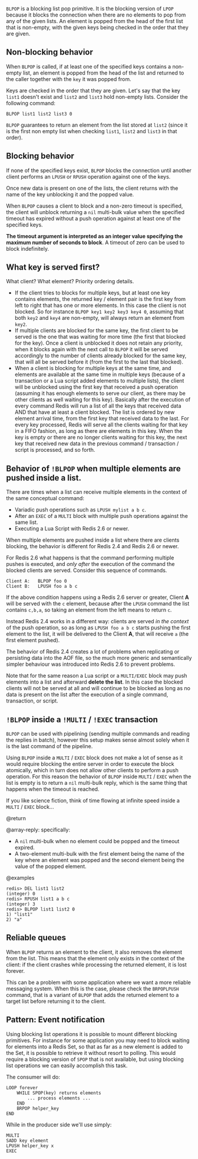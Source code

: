 `BLPOP` is a blocking list pop primitive.
It is the blocking version of `LPOP` because it blocks the connection when there
are no elements to pop from any of the given lists.
An element is popped from the head of the first list that is non-empty, with the
given keys being checked in the order that they are given.

## Non-blocking behavior

When `BLPOP` is called, if at least one of the specified keys contains a
non-empty list, an element is popped from the head of the list and returned to
the caller together with the `key` it was popped from.

Keys are checked in the order that they are given.
Let's say that the key `list1` doesn't exist and `list2` and `list3` hold
non-empty lists.
Consider the following command:

```
BLPOP list1 list2 list3 0
```

`BLPOP` guarantees to return an element from the list stored at `list2` (since
it is the first non empty list when checking `list1`, `list2` and `list3` in
that order).

## Blocking behavior

If none of the specified keys exist, `BLPOP` blocks the connection until another
client performs an `LPUSH` or `RPUSH` operation against one of the keys.

Once new data is present on one of the lists, the client returns with the name
of the key unblocking it and the popped value.

When `BLPOP` causes a client to block and a non-zero timeout is specified,
the client will unblock returning a `nil` multi-bulk value when the specified
timeout has expired without a push operation against at least one of the
specified keys.

**The timeout argument is interpreted as an integer value specifying the maximum
number of seconds to block**.
A timeout of zero can be used to block indefinitely.

## What key is served first?
What client?
What element?
Priority ordering details.

* If the client tries to blocks for multiple keys, but at least one key contains
  elements, the returned key / element pair is the first key from left to right
  that has one or more elements.
  In this case the client is not blocked.
  So for instance `BLPOP key1 key2 key3 key4 0`, assuming that both `key2` and
  `key4` are non-empty, will always return an element from `key2`.
* If multiple clients are blocked for the same key, the first client to be
  served is the one that was waiting for more time (the first that blocked for
  the key).
  Once a client is unblocked it does not retain any priority, when it blocks
  again with the next call to `BLPOP` it will be served accordingly to the
  number of clients already blocked for the same key, that will all be served
  before it (from the first to the last that blocked).
* When a client is blocking for multiple keys at the same time, and elements are
  available at the same time in multiple keys (because of a transaction or a Lua
  script added elements to multiple lists), the client will be unblocked using
  the first key that received a push operation (assuming it has enough elements
  to serve our client, as there may be other clients as well waiting for this
  key).
  Basically after the execution of every command Redis will run a list of all
  the keys that received data AND that have at least a client blocked.
  The list is ordered by new element arrival time, from the first key that
  received data to the last.
  For every key processed, Redis will serve all the clients waiting for that key
  in a FIFO fashion, as long as there are elements in this key.
  When the key is empty or there are no longer clients waiting for this key, the
  next key that received new data in the previous command / transaction / script
  is processed, and so forth.

## Behavior of `!BLPOP` when multiple elements are pushed inside a list.

There are times when a list can receive multiple elements in the context of the
same conceptual command:

* Variadic push operations such as `LPUSH mylist a b c`.
* After an `EXEC` of a `MULTI` block with multiple push operations against the
  same list.
* Executing a Lua Script with Redis 2.6 or newer.

When multiple elements are pushed inside a list where there are clients
blocking, the behavior is different for Redis 2.4 and Redis 2.6 or newer.

For Redis 2.6 what happens is that the command performing multiple pushes is
executed, and _only after_ the execution of the command the blocked clients are
served.
Consider this sequence of commands.

```
Client A:   BLPOP foo 0
Client B:   LPUSH foo a b c
```

If the above condition happens using a Redis 2.6 server or greater, Client **A**
will be served with the `c` element, because after the `LPUSH` command the list
contains `c,b,a`, so taking an element from the left means to return `c`.

Instead Redis 2.4 works in a different way: clients are served _in the context_
of the push operation, so as long as `LPUSH foo a b c` starts pushing the first
element to the list, it will be delivered to the Client **A**, that will receive
`a` (the first element pushed).

The behavior of Redis 2.4 creates a lot of problems when replicating or
persisting data into the AOF file, so the much more generic and semantically
simpler behaviour was introduced into Redis 2.6 to prevent problems.

Note that for the same reason a Lua script or a `MULTI/EXEC` block may push
elements into a list and afterward **delete the list**.
In this case the blocked clients will not be served at all and will continue to
be blocked as long as no data is present on the list after the execution of a
single command, transaction, or script.

## `!BLPOP` inside a `!MULTI` / `!EXEC` transaction

`BLPOP` can be used with pipelining (sending multiple commands and reading the
replies in batch), however this setup makes sense almost solely when it is the
last command of the pipeline.

Using `BLPOP` inside a `MULTI` / `EXEC` block does not make a lot of sense
as it would require blocking the entire server in order to execute the block
atomically, which in turn does not allow other clients to perform a push
operation.
For this reason the behavior of `BLPOP` inside `MULTI` / `EXEC` when the list
is empty is to return a `nil` multi-bulk reply, which is the same thing that
happens when the timeout is reached.

If you like science fiction, think of time flowing at infinite speed inside a
`MULTI` / `EXEC` block...

@return

@array-reply: specifically:

* A `nil` multi-bulk when no element could be popped and the timeout expired.
* A two-element multi-bulk with the first element being the name of the key
  where an element was popped and the second element being the value of the
  popped element.

@examples

```
redis> DEL list1 list2
(integer) 0
redis> RPUSH list1 a b c
(integer) 3
redis> BLPOP list1 list2 0
1) "list1"
2) "a"
```

## Reliable queues

When `BLPOP` returns an element to the client, it also removes the element from
the list.
This means that the element only exists in the context of the client: if the
client crashes while processing the returned element, it is lost forever.

This can be a problem with some application where we want a more reliable
messaging system.
When this is the case, please check the `BRPOPLPUSH` command, that is a variant
of `BLPOP` that adds the returned element to a target list before returning it
to the client.

## Pattern: Event notification

Using blocking list operations it is possible to mount different blocking
primitives.
For instance for some application you may need to block waiting for elements
into a Redis Set, so that as far as a new element is added to the Set, it is
possible to retrieve it without resort to polling.
This would require a blocking version of `SPOP` that is not available, but using
blocking list operations we can easily accomplish this task.

The consumer will do:

```
LOOP forever
    WHILE SPOP(key) returns elements
        ... process elements ...
    END
    BRPOP helper_key
END
```

While in the producer side we'll use simply:

```
MULTI
SADD key element
LPUSH helper_key x
EXEC
```
